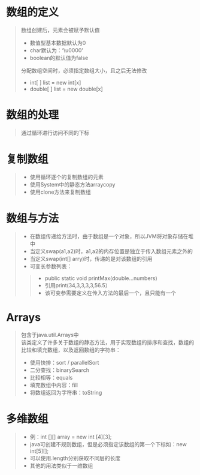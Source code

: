 # 数组的定义
> 数组创建后，元素会被赋予默认值
> - 数值型基本数据默认为0
> - char默认为：‘\u0000'
> - boolean的默认值为false
> 
> 分配数组空间时，必须指定数组大小，且之后无法修改
> - int[ ] list = new int[x]
> - double[ ] list = new double[x]
# 数组的处理
> 通过循环进行访问不同的下标
# 复制数组
> - 使用循环逐个的复制数组的元素
> - 使用System中的静态方法arraycopy
> - 使用clone方法来复制数组
# 数组与方法
> - 在数组传递给方法时，由于数组是一个对象，所以JVM将对象存储在堆中
> - 当定义swap(a1,a2)时，a1,a2的内存位置是独立于传入数组元素之外的
> - 当定义swap(int[] arry)时，传递的是对该数组的引用
> - 可变长参数列表：
> > - public static void printMax(double...numbers)
> > - 引用print(34,3,3,3,3,56.5）
> > - 该可变参需要定义在传入方法的最后一个，且只能有一个
# Arrays
> 包含于java.util.Arrays中\
> 该类定义了许多关于数组的静态方法，用于实现数组的排序和查找，数组的比较和填充数组，以及返回数组的字符串：
> - 使用快排：sort / parallelSort
> - 二分查找：binarySearch
> - 比较相等：equals
> - 填充数组中内容：fill
> - 将数组返回为字符串：toString
# 多维数组
> - 例：int [][] array = new int [4][3];
> - java可创建不规则数组，但是必须指定该数组的第一个下标如：new int[5][]; 
> - 可以使用.length分别获取不同层的长度
> - 其他的用法类似于一维数组